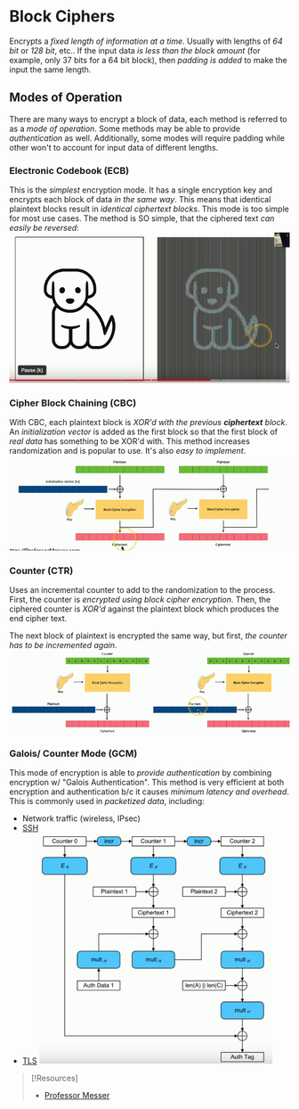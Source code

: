 
# Block Ciphers
Encrypts a *fixed length of information at a time*. Usually with lengths of *64 bit* or *128 bit*, etc.. If the input data *is less than the block amount* (for example, only 37 bits for a 64 bit block), then *padding is added* to make the input the same length.
## Modes of Operation
There are many ways to encrypt a block of data, each method is referred to as a *mode of operation*. Some methods may be able to provide *authentication* as well. Additionally, some modes will require padding while other won't to account for input data of different lengths.
### Electronic Codebook (ECB)
This is the *simplest* encryption mode. It has a single encryption key and encrypts each block of data *in the same way*. This means that identical plaintext blocks result in *identical ciphertext blocks*. This mode is too simple for most use cases. The method is SO simple, that the ciphered text *can easily be reversed*:
![](../../computers-pics/stream-block-cipher-1.png)
### Cipher Block Chaining (CBC)
With CBC, each plaintext block is *XOR'd with the previous **ciphertext** block*.  An *initialization vector* is added as the first block so that the first block of *real data* has something to be XOR'd with. This method increases randomization and is popular to use. It's also *easy to implement*.
![](../../computers-pics/stream-block-cipher-2.png)
### Counter (CTR)
Uses an incremental counter to add to the randomization to the process. First, the counter is *encrypted using block cipher encryption*. Then, the ciphered counter is *XOR'd* against the plaintext block which produces the end cipher text. 

The next block of plaintext is encrypted the same way, but first, *the counter has to be incremented again*.
![](../../computers-pics/stream-block-cipher-3.png)
### Galois/ Counter Mode (GCM)
This mode of encryption is able to *provide authentication* by combining encryption w/ "Galois Authentication". This method is very efficient at both encryption and authentication b/c it causes *minimum latency and overhead*. This is commonly used in *packetized data*, including:
- Network traffic (wireless, IPsec)
- [SSH](../../../networking/protocols/SSH.md)
- [TLS](../../../networking/protocols/TLS.md)
![](../../computers-pics/stream-block-cipher-4.png)

> [!Resources]
> - [Professor Messer](https://www.youtube.com/watch?v=bEOrdqLB1Io&list=PLG49S3nxzAnkL2ulFS3132mOVKuzzBxA8&index=98)
